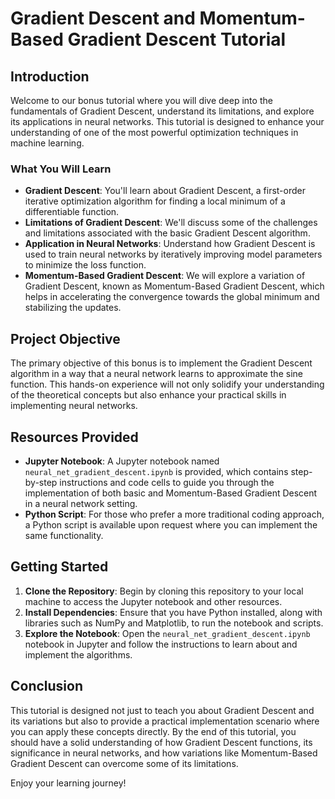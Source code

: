 # Gradient Descent and Momentum-Based Gradient Descent Tutorial

## Introduction
Welcome to our bonus tutorial where you will dive deep into the fundamentals of Gradient Descent, understand its limitations, and explore its applications in neural networks. This tutorial is designed to enhance your understanding of one of the most powerful optimization techniques in machine learning.

### What You Will Learn
- **Gradient Descent**: You'll learn about Gradient Descent, a first-order iterative optimization algorithm for finding a local minimum of a differentiable function.
- **Limitations of Gradient Descent**: We'll discuss some of the challenges and limitations associated with the basic Gradient Descent algorithm.
- **Application in Neural Networks**: Understand how Gradient Descent is used to train neural networks by iteratively improving model parameters to minimize the loss function.
- **Momentum-Based Gradient Descent**: We will explore a variation of Gradient Descent, known as Momentum-Based Gradient Descent, which helps in accelerating the convergence towards the global minimum and stabilizing the updates.

## Project Objective
The primary objective of this bonus is to implement the Gradient Descent algorithm in a way that a neural network learns to approximate the sine function. This hands-on experience will not only solidify your understanding of the theoretical concepts but also enhance your practical skills in implementing neural networks.

## Resources Provided
- **Jupyter Notebook**: A Jupyter notebook named `neural_net_gradient_descent.ipynb` is provided, which contains step-by-step instructions and code cells to guide you through the implementation of both basic and Momentum-Based Gradient Descent in a neural network setting.
- **Python Script**: For those who prefer a more traditional coding approach, a Python script is available upon request where you can implement the same functionality.

## Getting Started
1. **Clone the Repository**: Begin by cloning this repository to your local machine to access the Jupyter notebook and other resources.
2. **Install Dependencies**: Ensure that you have Python installed, along with libraries such as NumPy and Matplotlib, to run the notebook and scripts.
3. **Explore the Notebook**: Open the `neural_net_gradient_descent.ipynb` notebook in Jupyter and follow the instructions to learn about and implement the algorithms.

## Conclusion
This tutorial is designed not just to teach you about Gradient Descent and its variations but also to provide a practical implementation scenario where you can apply these concepts directly. By the end of this tutorial, you should have a solid understanding of how Gradient Descent functions, its significance in neural networks, and how variations like Momentum-Based Gradient Descent can overcome some of its limitations.

Enjoy your learning journey!